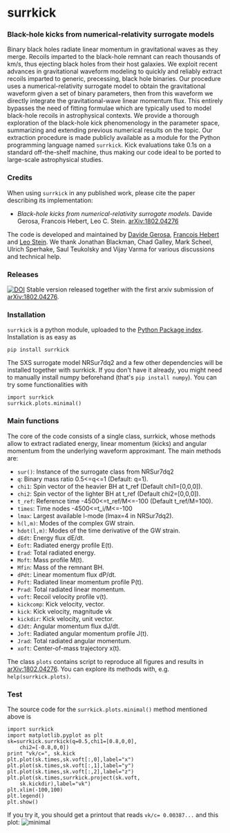 # surrkick


### Black-hole kicks from numerical-relativity surrogate models

Binary black holes radiate linear momentum in gravitational waves as they merge. Recoils imparted to the black-hole remnant can reach thousands of km/s, thus ejecting black holes from their host galaxies. We exploit recent advances in gravitational waveform modeling to quickly and reliably extract recoils imparted to generic, precessing, black hole binaries. Our procedure uses a numerical-relativity surrogate model to obtain the gravitational waveform given a set of binary parameters, then from this waveform we directly integrate the gravitational-wave linear momentum flux. This entirely bypasses the need of fitting formulae which are typically used to model black-hole recoils in astrophysical contexts. We provide a thorough exploration of the black-hole kick phenomenology in the parameter space, summarizing and extending previous numerical results on the topic. Our extraction procedure is made publicly available as a module for the Python programming language named `surrkick`. Kick evaluations take 0.1s on a standard off-the-shelf machine, thus making our code ideal to be ported to large-scale astrophysical studies.

### Credits

When using `surrkick` in any published work, please cite the paper describing its implementation:

- *Black-hole kicks from numerical-relativity surrogate models.*
Davide Gerosa, Francois Hebert, Leo C. Stein.
[arXiv:1802.04276](https://arxiv.org/abs/arXiv:1802.04276)

The code is developed and maintained by [Davide Gerosa](www.davidegerosa.com), [Francois Hebert](https://github.com/fmahebert) and [Leo Stein](https://duetosymmetry.com). We thank Jonathan Blackman, Chad Galley, Mark Scheel, Ulrich Sperhake, Saul Teukolsky and Vijay Varma for various discussions and technical help.

### Releases

[![DOI](https://zenodo.org/badge/119469724.svg)](https://zenodo.org/badge/latestdoi/119469724) Stable version released together with the first arxiv submission of [arXiv:1802.04276](https://arxiv.org/abs/arXiv:1802.04276).

### Installation

`surrkick` is a python module, uploaded to the [Python Package index](https://pypi.python.org/pypi/surrkick). Installation is as easy as

    pip install surrkick
  
The SXS surrogate model NRSur7dq2 and a few other dependencies will be installed together with surrkick. If you don't have it already, you might need to manually install numpy beforehand (that's `pip install numpy`).
You can try some functionalities with

    import surrkick
    surrkick.plots.minimal()

### Main functions

The core of the code consists of a single class, surrkick, whose methods allow to extract radiated energy, linear momentum (kicks) and angular momentum from the underlying waveform approximant. The main methods are:

- `sur()`: Instance of the surrogate class from NRSur7dq2
- `q`: Binary mass ratio 0.5<=q<=1 (Default: q=1).
- `chi1`: Spin vector of the heavier BH at t_ref (Default chi1=[0,0,0]).
- `chi2`: Spin vector of the lighter BH at t_ref (Default chi2=[0,0,0]).
- `t_ref`: Reference time -4500<=t_ref/M<=-100 (Default t_ref/M=100).
- `times`: Time nodes -4500<=t_i/M<=-100                                                                            
- `lmax`: Largest available l-mode (lmax=4 in NRSur7dq2).                                                            
- `h(l,m)`: Modes of the complex GW strain.              
- `hdot(l,m)`: Modes of the time derivative of the GW strain.                           
- `dEdt`: Energy flux dE/dt.    
- `Eoft`: Radiated energy profile E(t).                                                                              
- `Erad`: Total radiated energy.
- `Moft`: Mass profile M(t).
- `Mfin`: Mass of the remnant BH.
- `dPdt`: Linear momentum flux dP/dt.
- `Poft`: Radiated linear momentum profile P(t).                                                       
- `Prad`: Total radiated linear momentum.                               
- `voft`: Recoil velocity profile v(t).               
- `kickcomp`: Kick velocity, vector.              
- `kick`: Kick velocity, magnitude vk                                                                             
- `kickdir`: Kick velocity, unit vector.                                     
- `dJdt`: Angular momentum flux dJ/dt. 
- `Joft`: Radiated angular momentum profile J(t).                                                   
- `Jrad`: Total radiated angular momentum.                                   
- `xoft`: Center-of-mass trajectory x(t).   

The class `plots` contains script to reproduce all figures and results in  [arXiv:1802.04276](https://arxiv.org/abs/arXiv:1802.04276). You can explore its methods with, e.g. `help(surrkick.plots)`. 

### Test

The source code for the `surrkick.plots.minimal()` method mentioned above is
    
    import surrkick
    import matplotlib.pyplot as plt
    sk=surrkick.surrkick(q=0.5,chi1=[0.8,0,0],
        chi2=[-0.8,0,0])
    print "vk/c=", sk.kick
    plt.plot(sk.times,sk.voft[:,0],label="x")
    plt.plot(sk.times,sk.voft[:,1],label="y")
    plt.plot(sk.times,sk.voft[:,2],label="z")
    plt.plot(sk.times,surrkick.project(sk.voft,
        sk.kickdir),label="vk")
    plt.xlim(-100,100)
    plt.legend()
    plt.show()

If you try it, you should get a printout that reads `vk/c= 0.00387...` and this plot:
![minimal](https://user-images.githubusercontent.com/7237041/35894834-7f84c500-0b69-11e8-99bd-bc4faa738fda.png)
